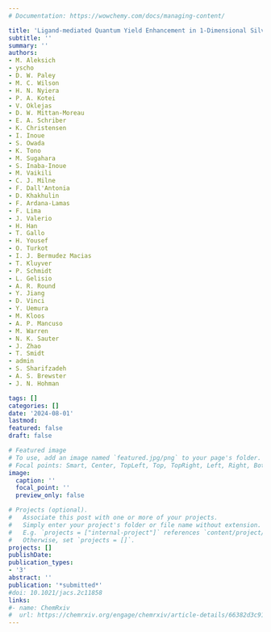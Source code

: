 ```yaml
---
# Documentation: https://wowchemy.com/docs/managing-content/

title: 'Ligand-mediated Quantum Yield Enhancement in 1-Dimensional Silver Organothiolate Metal-Organic Chalcogenolates' 
subtitle: ''
summary: ''
authors:
- M. Aleksich
- yscho
- D. W. Paley
- M. C. Wilson
- H. N. Nyiera
- P. A. Kotei
- V. Oklejas
- D. W. Mittan-Moreau
- E. A. Schriber
- K. Christensen
- I. Inoue
- S. Owada
- K. Tono
- M. Sugahara
- S. Inaba-Inoue 
- M. Vaikili
- C. J. Milne
- F. Dall'Antonia
- D. Khakhulin
- F. Ardana-Lamas
- F. Lima
- J. Valerio
- H. Han
- T. Gallo
- H. Yousef
- O. Turkot
- I. J. Bermudez Macias
- T. Kluyver
- P. Schmidt
- L. Gelisio
- A. R. Round
- Y. Jiang
- D. Vinci
- Y. Uemura
- M. Kloos
- A. P. Mancuso
- M. Warren
- N. K. Sauter
- J. Zhao
- T. Smidt
- admin
- S. Sharifzadeh
- A. S. Brewster
- J. N. Hohman

tags: []
categories: []
date: '2024-08-01'
lastmod: 
featured: false
draft: false

# Featured image
# To use, add an image named `featured.jpg/png` to your page's folder.
# Focal points: Smart, Center, TopLeft, Top, TopRight, Left, Right, BottomLeft, Bottom, BottomRight.
image:
  caption: ''
  focal_point: ''
  preview_only: false

# Projects (optional).
#   Associate this post with one or more of your projects.
#   Simply enter your project's folder or file name without extension.
#   E.g. `projects = ["internal-project"]` references `content/project/deep-learning/index.md`.
#   Otherwise, set `projects = []`.
projects: []
publishDate: 
publication_types:
- '3'
abstract: ''
publication: '*submitted*'
#doi: 10.1021/jacs.2c11858
links:
#- name: ChemRxiv
#  url: https://chemrxiv.org/engage/chemrxiv/article-details/66382d3c91aefa6ce1408a72
---
```


